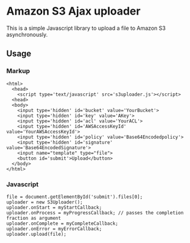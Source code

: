 Amazon S3 Ajax uploader
=======================

This is a simple Javascript library to upload a file to Amazon S3 asynchronously.

## Usage

### Markup

    <html>
      <head>
        <script type='text/javascript' src='s3uploader.js'></script>
      <head>
      <body>
        <input type='hidden' id='bucket' value='YourBucket'>
        <input type='hidden' id='key' value='AKey'>
        <input type='hidden' id='acl' value='YourACL'>
        <input type='hidden' id='AWSAccessKeyId' value='YourAWSAccessKeyId'>
        <input type='hidden' id='policy' value='Base64Encodedpolicy'>
        <input type='hidden' id='signature' value='Base64EncodedSignature'>
        <input name="template" type="file">
        <button id='submit'>Upload</button>
      </body>
    </html>

### Javascript

    file = document.getElementById('submit').files[0];
    uploader = new S3Uploader();
    uploader.onStart = myStartCallback;
    uploader.onProcess = myProgressCallback; // passes the completion fraction as argument
    uploader.onComplete = myCompleteCallback;
    uploader.onError = myErrorCallback;
    uploader.upload(file);
